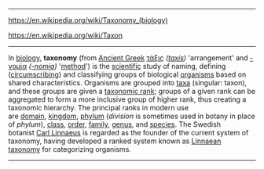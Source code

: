 
---

https://en.wikipedia.org/wiki/Taxonomy_(biology)

https://en.wikipedia.org/wiki/Taxon

---

In [biology](https://en.wikipedia.org/wiki/Biology "Biology"), **taxonomy** (from [Ancient Greek](https://en.wikipedia.org/wiki/Ancient_Greek_language "Ancient Greek language") [τάξις](https://en.wiktionary.org/wiki/%CF%84%CE%AC%CE%BE%CE%B9%CF%82 "wikt:τάξις") _([taxis](https://en.wikipedia.org/wiki/Taxis "Taxis"))_ 'arrangement' and [-νομία](https://en.wiktionary.org/wiki/%CE%BD%CF%8C%CE%BC%CE%BF%CF%82 "wikt:νόμος") _([-nomia](https://en.wiktionary.org/wiki/-nomy "wikt:-nomy"))_ '[method](https://en.wikipedia.org/wiki/Scientific_method "Scientific method")') is the [scientific](https://en.wikipedia.org/wiki/Science "Science") study of naming, defining ([circumscribing](https://en.wikipedia.org/wiki/Circumscription_\(taxonomy\) "Circumscription (taxonomy)")) and classifying groups of biological [organisms](https://en.wikipedia.org/wiki/Organism "Organism") based on shared characteristics. Organisms are grouped into [taxa](https://en.wikipedia.org/wiki/Taxon "Taxon") (singular: taxon), and these groups are given a [taxonomic rank](https://en.wikipedia.org/wiki/Taxonomic_rank "Taxonomic rank"); groups of a given rank can be aggregated to form a more inclusive group of higher rank, thus creating a taxonomic hierarchy. The principal ranks in modern use are [domain](https://en.wikipedia.org/wiki/Domain_\(biology\) "Domain (biology)"), [kingdom](https://en.wikipedia.org/wiki/Kingdom_\(biology\) "Kingdom (biology)"), [phylum](https://en.wikipedia.org/wiki/Phylum "Phylum") (_division_ is sometimes used in botany in place of _phylum_), [class](https://en.wikipedia.org/wiki/Class_\(biology\) "Class (biology)"), [order](https://en.wikipedia.org/wiki/Order_\(biology\) "Order (biology)"), [family](https://en.wikipedia.org/wiki/Family_\(biology\) "Family (biology)"), [genus](https://en.wikipedia.org/wiki/Genus "Genus"), and [species](https://en.wikipedia.org/wiki/Species "Species"). The Swedish botanist [Carl Linnaeus](https://en.wikipedia.org/wiki/Carl_Linnaeus "Carl Linnaeus") is regarded as the founder of the current system of taxonomy, having developed a ranked system known as [Linnaean taxonomy](https://en.wikipedia.org/wiki/Linnaean_taxonomy "Linnaean taxonomy") for categorizing organisms.

---

